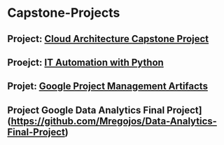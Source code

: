 # Capstone-Projects

## Project: [Cloud Architecture Capstone Project](https://github.com/Mregojos/AWS-Cloud-Architecture-Capstone-Project)

## Proejct: [IT Automation with Python](https://github.com/Mregojos/IT-Automation-with-Python)

## Projet: [Google Project Management Artifacts](https://github.com/Mregojos/Project-Management-Artifacts)

## Project Google Data Analytics Final Project](https://github.com/Mregojos/Data-Analytics-Final-Project)

